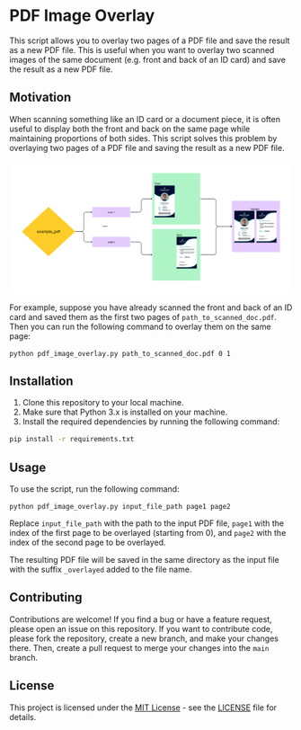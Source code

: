 # PDF Image Overlay

This script allows you to overlay two pages of a PDF file and save the result as a new PDF file. This is useful when you want to overlay two scanned images of the same document (e.g. front and back of an ID card) and save the result as a new PDF file.

## Motivation

When scanning something like an ID card or a document piece, it is often useful to display both the front and back on the same page while maintaining proportions of both sides. This script solves this problem by overlaying two pages of a PDF file and saving the result as a new PDF file.

![Example for motivation](data/readme_example_image.png)

For example, suppose you have already scanned the front and back of an ID card and saved them as the first two pages of `path_to_scanned_doc.pdf`. Then you can run the following command to overlay them on the same page:

    python pdf_image_overlay.py path_to_scanned_doc.pdf 0 1


## Installation

1. Clone this repository to your local machine.
2. Make sure that Python 3.x is installed on your machine.
3. Install the required dependencies by running the following command:

```bash
pip install -r requirements.txt
```


## Usage

To use the script, run the following command:

    python pdf_image_overlay.py input_file_path page1 page2


Replace `input_file_path` with the path to the input PDF file, `page1` with the index of the first page to be overlayed (starting from 0), and `page2` with the index of the second page to be overlayed.

The resulting PDF file will be saved in the same directory as the input file with the suffix `_overlayed` added to the file name.

## Contributing

Contributions are welcome! If you find a bug or have a feature request, please open an issue on this repository. If you want to contribute code, please fork the repository, create a new branch, and make your changes there. Then, create a pull request to merge your changes into the `main` branch.

## License

This project is licensed under the [MIT License](https://opensource.org/licenses/MIT) - see the [LICENSE](LICENSE) file for details.


